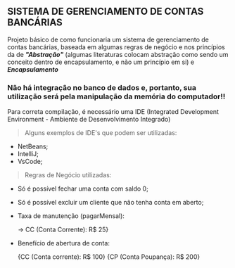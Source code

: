 ## SISTEMA DE GERENCIAMENTO DE CONTAS BANCÁRIAS

Projeto básico de como funcionaria um sistema de gerenciamento de contas bancárias, baseada em algumas regras de negócio e nos princípios da de _**"Abstração"**_ (algumas literaturas colocam abstração como sendo um conceito dentro de encapsulamento, e não um princípio em si) e _**Encapsulamento**_

### Não há integração no banco de dados e, portanto, sua utilização será pela manipulação da memória do computador!!

Para correta compilação, é necessário uma IDE (Integrated Development Environment - Ambiente de Desenvolvimento Integrado)

> Alguns exemplos de IDE's que podem ser utilizadas:
  - NetBeans;
  - IntelliJ;
  - VsCode;

> Regras de Negócio utilizadas:
  - Só é possível fechar uma conta com saldo 0;
  - Só é possível excluir um cliente que não tenha conta em aberto;
  - Taxa de manutenção (pagarMensal):
  
      -> CC (Conta Corrente): R$ 25}
  - Benefício de abertura de conta:
  
      {CC (Conta corrente): R$ 100}
      {CP (Conta Poupança): R$ 200}
